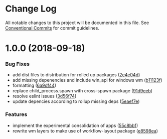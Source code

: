 # Change Log

All notable changes to this project will be documented in this file.
See [Conventional Commits](https://conventionalcommits.org) for commit guidelines.

<a name="1.0.0"></a>
# 1.0.0 (2018-09-18)


### Bug Fixes

* add dist files to distribution for rolled up packages ([2e4e04d](https://github.com/havardh/workflow/commit/2e4e04d))
* add missing depenencies and include win_api for windows wm ([b11123f](https://github.com/havardh/workflow/commit/b11123f))
* formatting ([6a9df44](https://github.com/havardh/workflow/commit/6a9df44))
* replace child_process.spawn with cross-spawn package ([91d9eeb](https://github.com/havardh/workflow/commit/91d9eeb))
* resolve eslint issues ([3d56f74](https://github.com/havardh/workflow/commit/3d56f74))
* update depencies according to rollup missing deps ([5eaef7e](https://github.com/havardh/workflow/commit/5eaef7e))


### Features

* implement the experimental consolidation of apps ([55c8bb1](https://github.com/havardh/workflow/commit/55c8bb1))
* rewrite wm layers to make use of workflow-layout package ([e8598ea](https://github.com/havardh/workflow/commit/e8598ea))
